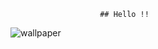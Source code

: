                         ## Hello !!
![wallpaper](https://user-images.githubusercontent.com/87992324/131560206-5d941b50-0e3d-4b36-a6cd-467c270b907f.jpg)
